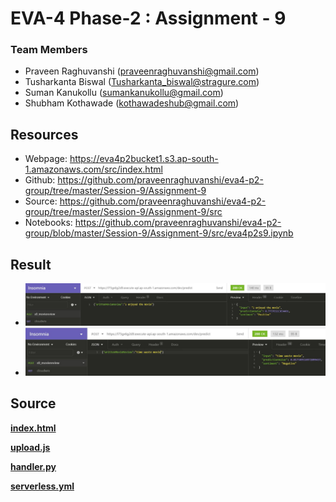 # EVA-4 Phase-2 : Assignment - 9

### Team Members

- Praveen Raghuvanshi (praveenraghuvanshi@gmail.com)
- Tusharkanta Biswal (Tusharkanta_biswal@stragure.com)
- Suman Kanukollu (sumankanukollu@gmail.com)
- Shubham Kothawade (kothawadeshub@gmail.com)

## Resources

- Webpage: https://eva4p2bucket1.s3.ap-south-1.amazonaws.com/src/index.html
- Github: https://github.com/praveenraghuvanshi/eva4-p2-group/tree/master/Session-9/Assignment-9
- Source: https://github.com/praveenraghuvanshi/eva4-p2-group/tree/master/Session-9/Assignment-9/src
- Notebooks: https://github.com/praveenraghuvanshi/eva4-p2-group/blob/master/Session-9/Assignment-9/src/eva4p2s9.ipynb

## Result

* ![positive](https://github.com/sumankanukollu/suman_cnn/raw/master/sessions/s9_sentimentAnalysis/snippets/s9_possitiveReview.JPG)
* ![Negative](https://github.com/sumankanukollu/suman_cnn/raw/master/sessions/s9_sentimentAnalysis/snippets/s9_negativeReview.JPG)

## Source

**[index.html](src/index.html)**

**[upload.js](src/js/upload.js)**

**[handler.py](src/serverless/handler.py)**

**[serverless.yml](src/serverless/serverless.yml)**

